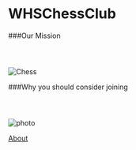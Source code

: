 # WHSChessClub

###Our Mission

```



```
![Chess](https://3.files.edl.io/8b47/21/08/19/133942-9c4280ef-a5d0-4ad5-809f-777668d95e1d.png)

###Why you should consider joining

```



```
![photo](https://i.imgur.com/0PqEgJX.jpg)



[About](https://www.youtube.com/watch?v=dQw4w9WgXcQ)
